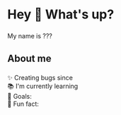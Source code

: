 <h1 align="left">Hey 👋 What's up?</h1>

###

<p align="left">My name is ???</p>

###

<h2 align="left">About me</h2>

###

<p align="left">✨ Creating bugs since <br>📚 I'm currently learning <br>🎯 Goals: <br>🎲 Fun fact: </p>


###
